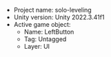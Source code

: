 <!-- UNITY CODE ASSIST INSTRUCTIONS START -->
- Project name: solo-leveling
- Unity version: Unity 2022.3.41f1
- Active game object:
  - Name: LeftButton
  - Tag: Untagged
  - Layer: UI
<!-- UNITY CODE ASSIST INSTRUCTIONS END -->